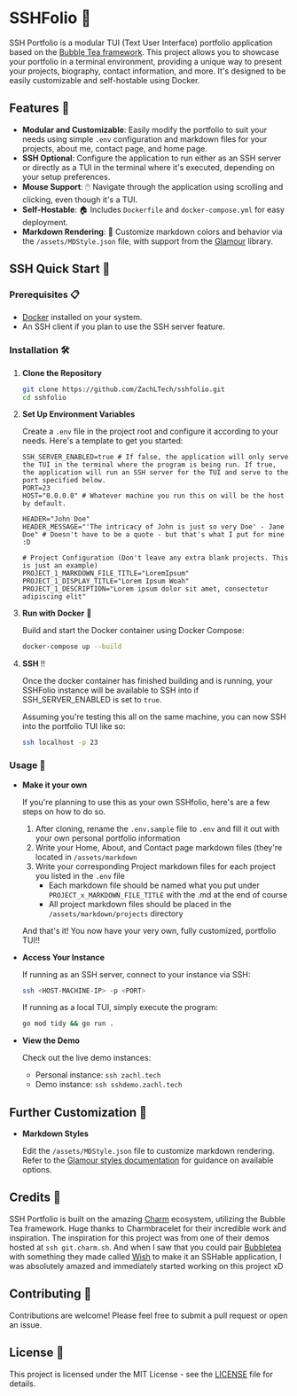 # SSHFolio 🚀

SSH Portfolio is a modular TUI (Text User Interface) portfolio application based on the [Bubble Tea framework](https://github.com/charmbracelet/bubbletea). This project allows you to showcase your portfolio in a terminal environment, providing a unique way to present your projects, biography, contact information, and more. It's designed to be easily customizable and self-hostable using Docker.

## Features 🌟

- **Modular and Customizable**: Easily modify the portfolio to suit your needs using simple `.env` configuration and markdown files for your projects, about me, contact page, and home page.
- **SSH Optional**: Configure the application to run either as an SSH server or directly as a TUI in the terminal where it's executed, depending on your setup preferences.
- **Mouse Support**: 🖱️ Navigate through the application using scrolling and clicking, even though it's a TUI.
- **Self-Hostable**: 🏠 Includes `Dockerfile` and `docker-compose.yml` for easy deployment.
- **Markdown Rendering**: 🎨 Customize markdown colors and behavior via the `/assets/MDStyle.json` file, with support from the [Glamour](https://github.com/charmbracelet/glamour) library.

## SSH Quick Start 🚀

### Prerequisites 📋

- [Docker](https://www.docker.com/get-started) installed on your system.
- An SSH client if you plan to use the SSH server feature.

### Installation 🛠️

1. **Clone the Repository**

   ```bash
   git clone https://github.com/ZachLTech/sshfolio.git
   cd sshfolio
   ```

2. **Set Up Environment Variables**

   Create a `.env` file in the project root and configure it according to your needs. Here's a template to get you started:

   ```env
   SSH_SERVER_ENABLED=true # If false, the application will only serve the TUI in the terminal where the program is being run. If true, the application will run an SSH server for the TUI and serve to the port specified below.
   PORT=23
   HOST="0.0.0.0" # Whatever machine you run this on will be the host by default.

   HEADER="John Doe"
   HEADER_MESSAGE="'The intricacy of John is just so very Doe' - Jane Doe" # Doesn't have to be a quote - but that's what I put for mine :D

   # Project Configuration (Don't leave any extra blank projects. This is just an example)
   PROJECT_1_MARKDOWN_FILE_TITLE="LoremIpsum"
   PROJECT_1_DISPLAY_TITLE="Lorem Ipsum Woah"
   PROJECT_1_DESCRIPTION="Lorem ipsum dolor sit amet, consectetur adipiscing elit"
   ```

3. **Run with Docker** 🐳

   Build and start the Docker container using Docker Compose:

   ```bash
   docker-compose up --build
   ```

4. **SSH** ‼️
   
   Once the docker container has finished building and is running, your SSHFolio instance will be available to SSH into if SSH_SERVER_ENABLED is set to `true`.

   Assuming you're testing this all on the same machine, you can now SSH into the portfolio TUI like so:
   
   ```bash
   ssh localhost -p 23
   ```

### Usage 🎯

- **Make it your own**
  
  If you're planning to use this as your own SSHfolio, here's are a few steps on how to do so.

  1. After cloning, rename the `.env.sample` file to `.env` and fill it out with your own personal portfolio information
  2. Write your Home, About, and Contact page markdown files (they're located in `/assets/markdown`
  3. Write your corresponding Project markdown files for each project you listed in the `.env` file
     - Each markdown file should be named what you put under `PROJECT_x_MARKDOWN_FILE_TITLE` with the .md at the end of course
     - All project markdown files should be placed in the `/assets/markdown/projects` directory
    
  And that's it! You now have your very own, fully customized, portfolio TUI!!

- **Access Your Instance**

  If running as an SSH server, connect to your instance via SSH:

  ```bash
  ssh <HOST-MACHINE-IP> -p <PORT>
  ```

  If running as a local TUI, simply execute the program:

  ```bash
  go mod tidy && go run .
  ```

- **View the Demo**

  Check out the live demo instances:

  - Personal instance: `ssh zachl.tech`
  - Demo instance: `ssh sshdemo.zachl.tech`

## Further Customization 🎨

- **Markdown Styles**

  Edit the `/assets/MDStyle.json` file to customize markdown rendering. Refer to the [Glamour styles documentation](https://github.com/charmbracelet/glamour/tree/master/styles) for guidance on available options.

## Credits 🙏

SSH Portfolio is built on the amazing [Charm](https://charm.sh/) ecosystem, utilizing the Bubble Tea framework. Huge thanks to Charmbracelet for their incredible work and inspiration. The inspiration for this project was from one of their demos hosted at `ssh git.charm.sh`. And when I saw that you could pair [Bubbletea](https://github.com/charmbracelet/bubbletea) with something they made called [Wish](https://github.com/charmbracelet/wish) to make it an SSHable application, I was absolutely amazed and immediately started working on this project xD

## Contributing 🤝

Contributions are welcome! Please feel free to submit a pull request or open an issue.

## License 📄

This project is licensed under the MIT License - see the [LICENSE](LICENSE) file for details.
